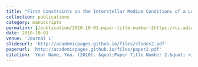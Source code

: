 ```yaml
---
title: "First Constraints on the Interstellar Medium Conditions of a Low-mass, Highly Obscured z = 4.27 Main-sequence Galaxy"
collection: publications
category: manuscripts
permalink: [/publication/2010-10-01-paper-title-number-2https://ui.adsabs.harvard.edu/abs/2024ApJ...970...30M/abstract](https://ui.adsabs.harvard.edu/abs/2024ApJ...970...30M/abstract)
date: 2010-10-01
venue: 'Journal 1'
slidesurl: 'http://academicpages.github.io/files/slides2.pdf'
paperurl: 'http://academicpages.github.io/files/paper2.pdf'
citation: 'Your Name, You. (2010). &quot;Paper Title Number 2.&quot; <i>Journal 1</i>. 1(2).'
---
```

